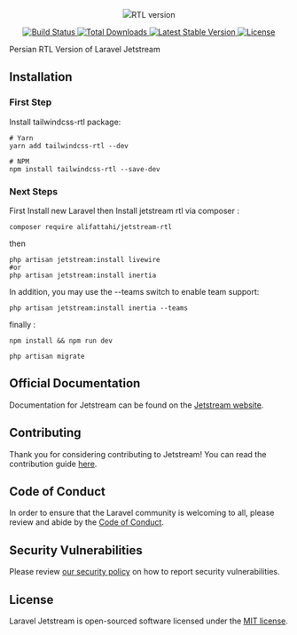 <p align="center"><img src="https://laravel.com/assets/img/components/logo-jetstream.svg">RTL version</p>

<p align="center">
    <a href="https://github.com/laravel/jetstream/actions">
        <img src="https://github.com/laravel/jetstream/workflows/tests/badge.svg" alt="Build Status">
    </a>
    <a href="https://packagist.org/packages/laravel/jetstream">
        <img src="https://poser.pugx.org/laravel/jetstream/d/total.svg" alt="Total Downloads">
    </a>
    <a href="https://packagist.org/packages/laravel/jetstream">
        <img src="https://poser.pugx.org/laravel/jetstream/v/stable.svg" alt="Latest Stable Version">
    </a>
    <a href="https://packagist.org/packages/laravel/jetstream">
        <img src="https://poser.pugx.org/laravel/jetstream/license.svg" alt="License">
    </a>
</p>

Persian RTL Version of Laravel Jetstream

## Installation
### First Step
Install tailwindcss-rtl package:

```shell
# Yarn 
yarn add tailwindcss-rtl --dev
 
# NPM 
npm install tailwindcss-rtl --save-dev
```
### Next Steps
First Install new Laravel
then
Install jetstream rtl via composer :

```shell
composer require alifattahi/jetstream-rtl
```
then

```shell
php artisan jetstream:install livewire
#or
php artisan jetstream:install inertia
```
In addition, you may use the --teams switch to enable team support:

```shell
php artisan jetstream:install inertia --teams
```

finally :

```shell
npm install && npm run dev

php artisan migrate
```
## Official Documentation

Documentation for Jetstream can be found on the [Jetstream website](https://jetstream.laravel.com).

## Contributing

Thank you for considering contributing to Jetstream! You can read the contribution guide [here](.github/CONTRIBUTING.md).

## Code of Conduct

In order to ensure that the Laravel community is welcoming to all, please review and abide by the [Code of Conduct](https://laravel.com/docs/contributions#code-of-conduct).

## Security Vulnerabilities

Please review [our security policy](https://github.com/laravel/jetstream/security/policy) on how to report security vulnerabilities.

## License

Laravel Jetstream is open-sourced software licensed under the [MIT license](LICENSE.md).
